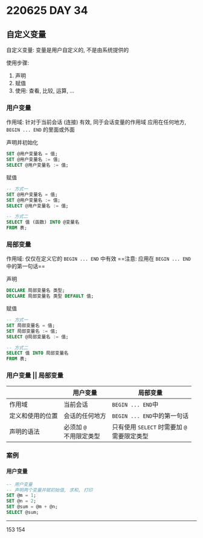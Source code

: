 # 220625 DAY 34

## 自定义变量

自定义变量: 变量是用户自定义的, 不是由系统提供的

使用步骤: 

1. 声明
2. 赋值
3. 使用: 查看, 比较, 运算, ...

### 用户变量

作用域: 针对于当前会话 (连接) 有效, 同于会话变量的作用域
应用在任何地方, `BEGIN ... END` 的里面或外面

声明并初始化

```sql
SET @用户变量名 = 值;
SET @用户变量名 := 值;
SELECT @用户变量名 := 值;
```

赋值

```sql
-- 方式一
SET @用户变量名 = 值;
SET @用户变量名 := 值;
SELECT @用户变量名 := 值;

-- 方式二
SELECT 值 (函数) INTO @变量名
FROM 表;
```


### 局部变量

作用域: 仅仅在定义它的 `BEGIN ... END` 中有效
==注意: 应用在 `BEGIN ... END` 中的第一句话==

声明

```sql
DECLARE 局部变量名 类型;
DECLARE 局部变量名 类型 DEFAULT 值;
```

赋值

```sql
-- 方式一
SET 局部变量名 = 值;
SET 局部变量名 := 值;
SELECT @局部变量名 := 值;

-- 方式二
SELECT 值 INTO 局部变量名
FROM 表;
```


### 用户变量 || 局部变量

|                  | 用户变量                     | 局部变量                                         |
| ---------------- | ---------------------------- | ------------------------------------------------ |
| 作用域           | 当前会话                     | `BEGIN ... END`中                                |
| 定义和使用的位置 | 会话的任何地方               | `BEGIN ... END`中的第一句话                      |
| 声明的语法       | 必须加 `@`<br />不用限定类型 | 只有使用 `SELECT` 时需要加 `@`<br />需要限定类型 |


### 案例

#### 用户变量

```sql
-- 用户变量
-- 声明两个变量并赋初始值, 求和, 打印
SET @m = 1;
SET @n = 2;
SET @sum = @m + @n;
SELECT @sum;
```





---
153
154
